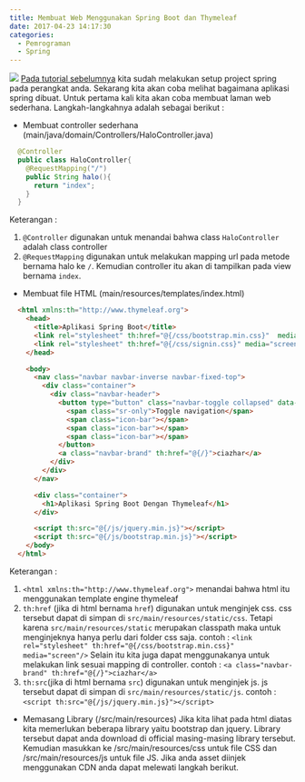 ```yaml
---
title: Membuat Web Menggunakan Spring Boot dan Thymeleaf
date: 2017-04-23 14:17:30
categories:
  - Pemrograman
  - Spring
---
```

![](/images/springboot.png)
[Pada tutorial sebelumnya](https://ciazhar.github.io/2017/04/23/pemrograman/spring/1-setup-project/) kita sudah melakukan setup project spring pada perangkat anda. Sekarang kita akan coba melihat bagaimana aplikasi spring dibuat.
Untuk pertama kali kita akan coba membuat laman web sederhana. Langkah-langkahnya adalah sebagai berikut :

- Membuat controller sederhana (main/java/domain/Controllers/HaloController.java)
```java
  @Controller
  public class HaloController{
    @RequestMapping("/")
    public String halo(){
      return "index";
    }
  }
```
Keterangan :
1. `@Controller` digunakan untuk menandai bahwa class `HaloController` adalah class controller
2. `@RequestMapping` digunakan untuk melakukan mapping url pada metode bernama halo ke `/`. Kemudian controller itu akan di tampilkan pada view bernama `index`.


- Membuat file HTML (main/resources/templates/index.html)
```html
  <html xmlns:th="http://www.thymeleaf.org">
    <head>
      <title>Aplikasi Spring Boot</title>
      <link rel="stylesheet" th:href="@{/css/bootstrap.min.css}"  media="screen"/>
      <link rel="stylesheet" th:href="@{/css/signin.css}" media="screen"/>
    </head>

    <body>
      <nav class="navbar navbar-inverse navbar-fixed-top">
        <div class="container">
          <div class="navbar-header">
            <button type="button" class="navbar-toggle collapsed" data-toggle="collapse" data-target="#navbar" aria-expanded="false" aria-controls="navbar">
              <span class="sr-only">Toggle navigation</span>
              <span class="icon-bar"></span>
              <span class="icon-bar"></span>
              <span class="icon-bar"></span>
            </button>
            <a class="navbar-brand" th:href="@{/}">ciazhar</a>
          </div>
        </div>
      </nav>

      <div class="container">
        <h1>Aplikasi Spring Boot Dengan Thymeleaf</h1>
      </div>

      <script th:src="@{/js/jquery.min.js}"></script>
      <script th:src="@{/js/bootstrap.min.js}"></script>
    </body>
  </html>
```
Keterangan :
1. `<html xmlns:th="http://www.thymeleaf.org">` menandai bahwa html itu menggunakan template engine thymeleaf
2. `th:href` (jika di html bernama `href`) digunakan untuk menginjek css. css tersebut dapat di simpan di `src/main/resources/static/css`. Tetapi karena `src/main/resources/static` merupakan classpath maka untuk menginjeknya hanya perlu dari folder css saja. contoh : `<link rel="stylesheet" th:href="@{/css/bootstrap.min.css}"  media="screen"/>`
Selain itu kita juga dapat menggunakanya untuk melakukan link sesuai mapping di controller. contoh : `<a class="navbar-brand" th:href="@{/}">ciazhar</a>`
3. `th:src`(jika di html bernama `src`) digunakan untuk menginjek js. js tersebut dapat di simpan di `src/main/resources/static/js`. contoh : `<script th:src="@{/js/jquery.min.js}"></script>`



- Memasang Library (/src/main/resources)
Jika kita lihat pada html diatas kita memerlukan beberapa library yaitu bootstrap dan jquery. Library tersebut dapat anda download di official masing-masing library tersebut. Kemudian masukkan ke /src/main/resources/css untuk file CSS dan /src/main/resources/js untuk file JS. Jika anda asset diinjek menggunakan CDN anda dapat melewati langkah berikut.
